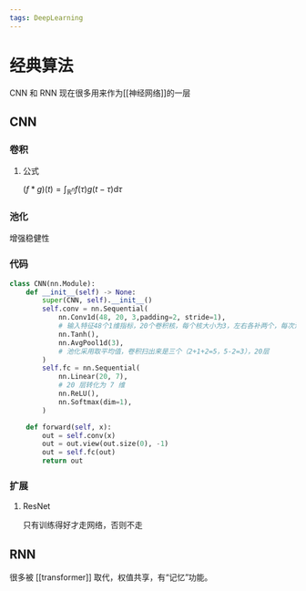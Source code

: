 ```yaml
---
tags: DeepLearning
---
```

# 经典算法

CNN 和 RNN 现在很多用来作为[[神经网络]]的一层

## CNN

### 卷积

1. 公式

    $(f*g)(t)=\int_{\mathbb{R}^n}f(\tau)g(t-\tau)\mathrm{d}\tau$

### 池化

增强稳健性

### 代码

```python
class CNN(nn.Module):
    def __init__(self) -> None:
        super(CNN, self).__init__()
        self.conv = nn.Sequential(
            nn.Conv1d(48, 20, 3,padding=2, stride=1),
            # 输入特征48个1维指标，20个卷积核，每个核大小为3，左右各补两个，每次滑动一格
            nn.Tanh(),
            nn.AvgPool1d(3),
            # 池化采用取平均值，卷积扫出来是三个（2+1+2=5，5-2=3），20层
        )
        self.fc = nn.Sequential(
            nn.Linear(20, 7),
            # 20 层转化为 7 维
            nn.ReLU(),
            nn.Softmax(dim=1),
        )

    def forward(self, x):
        out = self.conv(x)
        out = out.view(out.size(0), -1)
        out = self.fc(out)
        return out
```

### 扩展

1. ResNet

    只有训练得好才走网络，否则不走

## RNN

很多被 [[transformer]] 取代，权值共享，有“记忆”功能。
